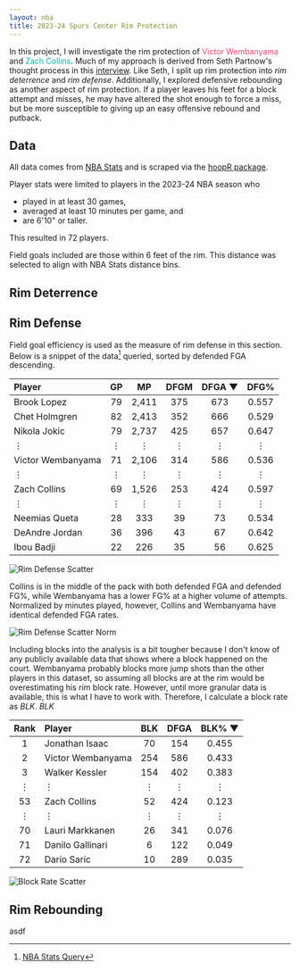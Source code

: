 ```yaml
---
layout: nba
title: 2023-24 Spurs Center Rim Protection
---
```


In this project, I will investigate the rim protection of <span style="color:#EF426F">Victor Wembanyama</span> and <span style="color:#00B2A9">Zach Collins</span>. Much of my approach is derived from Seth Partnow's thought process in this [interview](https://www.nytimes.com/athletic/1870696/2020/06/15/evaluation-orlando-magic-rim-protection/). Like Seth, I split up rim protection into *rim deterrence* and *rim defense*. Additionally, I explored defensive rebounding as another aspect of rim protection. If a player leaves his feet for a block attempt and misses, he may have altered the shot enough to force a miss, but be more susceptible to giving up an easy offensive rebound and putback.

## Data

All data comes from [NBA Stats](https://www.nba.com/stats/) and is scraped via the [hoopR package](https://hoopr.sportsdataverse.org/).

Player stats were limited to players in the 2023-24 NBA season who
* played in at least 30 games,
* averaged at least 10 minutes per game, and
* are 6'10" or taller.

This resulted in 72 players.

Field goals included are those within 6 feet of the rim. This distance was selected to align with NBA Stats distance bins.

## Rim Deterrence



## Rim Defense


Field goal efficiency is used as the measure of rim defense in this section. Below is a snippet of the data[^rim_defense_query] queried, sorted by defended FGA descending.

[^rim_defense_query]: [NBA Stats Query](https://www.nba.com/stats/players/defense-dash-lt6?SeasonType=Regular+Season&PerMode=Totals)

| Player             | GP      | MP      | DFGM    | DFGA &#9660;  | DFG%    |
|:-------------------|:-------:|:-------:|:-------:|:-------------:|:-------:|
| Brook Lopez        | 79      | 2,411   | 375     | 673           | 0.557   |
| Chet Holmgren      | 82      | 2,413   | 352     | 666           | 0.529   |
| Nikola Jokic       | 79      | 2,737   | 425     | 657           | 0.647   |
| &#8942;            | &#8942; | &#8942; | &#8942; | &#8942;       | &#8942; |
| Victor Wembanyama  | 71      | 2,106   | 314     | 586           | 0.536   |
| &#8942;            | &#8942; | &#8942; | &#8942; | &#8942;       | &#8942; |
| Zach Collins       | 69      | 1,526   | 253     | 424           | 0.597   |
| &#8942;            | &#8942; | &#8942; | &#8942; | &#8942;       | &#8942; |
| Neemias Queta      | 28      | 333     | 39      | 73            | 0.534   |
| DeAndre Jordan     | 36      | 396     | 43      | 67            | 0.642   |
| Ibou Badji         | 22      | 226     | 35      | 56            | 0.625   |


![Rim Defense Scatter](https://williamscale.github.io/attachments/shot-diet-defense-centers/rim_defense_scatter1.png)

Collins is in the middle of the pack with both defended FGA and defended FG%, while Wembanyama has a lower FG% at a higher volume of attempts. Normalized by minutes played, however, Collins and Wembanyama have identical defended FGA rates.

![Rim Defense Scatter Norm](https://williamscale.github.io/attachments/shot-diet-defense-centers/rim_defense_scatter2.png)

Including blocks into the analysis is a bit tougher because I don't know of any publicly available data that shows where a block happened on the court. Wembanyama probably blocks more jump shots than the other players in this dataset, so assuming all blocks are at the rim would be overestimating his rim block rate. However, until more granular data is available, this is what I have to work with. Therefore, I calculate a block rate as $`BLK% = \frac{BLK}{DFGA}`$. $BLK% = \frac{BLK}{DFGA}$

| Rank    | Player            | BLK     | DFGA    | BLK% &#9660; |
|:-------:|:------------------|:-------:|:-------:|:------------:|
| 1       | Jonathan Isaac    | 70      | 154     | 0.455        |
| 2       | Victor Wembanyama | 254     | 586     | 0.433        |
| 3       | Walker Kessler    | 154     | 402     | 0.383        |
| &#8942; | &#8942;           | &#8942; | &#8942; | &#8942;      |
| 53      | Zach Collins      | 52      | 424     | 0.123        |
| &#8942; | &#8942;           | &#8942; | &#8942; | &#8942;      |
| 70      | Lauri Markkanen   | 26      | 341     | 0.076        |
| 71      | Danilo Gallinari  | 6       | 122     | 0.049        |
| 72      | Dario Saric       | 10      | 289     | 0.035        |

![Block Rate Scatter](https://williamscale.github.io/attachments/shot-diet-defense-centers/rim_defense_scatter3.png)

## Rim Rebounding

asdf




<!-- First, I scraped all field goal attempts by Spurs opponents with their outcome, timestamps, and coordinates. I then scraped the Spurs rotations and filtered the dataset to include only field goal attempts with one of, but not both, Wembanyama or Collins on the court. Finally, I calculated the distance of the shot and removed all attempts further than 6 feet from the rim. This value was chosen in order to coincide with the NBA's stats defense dashboard demarcations. I'll refer to the remaining FGA as "rim FGA" since they are near the basket.

As expected, the distribution of FGA is bimodal, with most shots being taken at the rim or the 3-point line.

![Density](https://williamscale.github.io/attachments/shot-diet-defense-centers/dens_distance.png)
![Density Rim](https://williamscale.github.io/attachments/shot-diet-defense-centers/dens_distance_rim.png)

## Rim Deterrence

For rim deterrence, I'm ignoring the outcome of each FGA. That will be covered in the rim defense section.

Below is the summary of scraped FGA. I think these numbers do not match the [NBA's tracking data](https://www.nba.com/stats/player/1641705/defense-dash?PerMode=Totals&SeasonType=Regular%20Season&dir=D&sort=DEFENSE_CATEGORY) because these are FGA with the player on the court, not necessarily if they are assigned as the defending player. For example, Wembanyama could be actively guarding Brook Lopez at the wing 3 while Khris Middleton gets a layup over Julian Champagnie. This would be captured in my dataset since Wembanyama is on the court, but would only be captured in the NBA dataset under Champagnie's defensive tracking data.

| Center On Court | Opp Total FGA | Opp Rim FGA | Opp Rim Rate | Contested Opp Rim FGA | Rim Contest Rate |
|-----------------|---------------|-------------|--------------| ----------------------| -----------------|
| Wembanyama      | 3,249         | 1,203       | 0.370        | [586](https://www.nba.com/stats/player/1641705/defense-dash?PerMode=Totals&SeasonType=Regular%20Season&dir=D&sort=DEFENSE_CATEGORY) | 0.487 |
| Collins         | 2,119         | 748         | 0.353        | [424](https://www.nba.com/stats/player/1628380/defense-dash?PerMode=Totals&SeasonType=Regular%20Season&dir=D&sort=DEFENSE_CATEGORY) | 0.567 |


With Collins on the court, opponents shoot slightly less frequently at the rim and of the shots they do take at the rim, he is contesting them more often than Wembanyama does. This is not what I expected. It seems like Wembanyama contests everything, but perhaps teams are more deliberate about luring him away from the basket before taking rim attempts and they don't bother taking the shot if he is in position to contest it.

## Rim Defense



Shotcharts for each lineup are below. Note these include both missed and made field goals.

![FGA](https://williamscale.github.io/attachments/shot-diet-defense-centers/fga.png)
![FGA Hex](https://williamscale.github.io/attachments/shot-diet-defense-centers/fga_log.png)
![FGA Density](https://williamscale.github.io/attachments/shot-diet-defense-centers/fga_dens.png)

The hexagonal heatmap is shown on a log scale so that shots at the rim, which are overwhelmingly more frequent, do not saturate the plot. It is still not evident if the defending Spurs center corresponds to a different shot diet for their opponents though. To account for the fact that the three situations evaluated had unequal playing times/possessions/defended FGA, next, I calculated the attempt rate by zone ($\frac{\text{zone FGA}}{\text{FGA}}$). Below is that plot filled with the respective center with the highest attempt rate. 

![FGA Rate Leading C](https://williamscale.github.io/attachments/shot-diet-defense-centers/attempt_rate_leadingC.png)

For example, the highlighted cell below is calculated using the following values:

| C                    | Zone FGA | Total FGA | Opponent FGA Rate |
|----------------------|----------|-----------|-------------------|
| Wembanyama           | 81       | 3,249     | 0.025             |
| Collins              | 39       | 2,119     | 0.018             |
| Wembanyama + Collins | 14       | 839       | 0.017             |

![FGA Rate Leading C Ex](https://williamscale.github.io/attachments/shot-diet-defense-centers/attempt_rate_leadingC_ex.png)

What I'm more interested in, though, is the rim protection of these lineups as this is often the center's role on defense. The overall shot selection of the opponent's may depend on the Spurs' center, but it's only a small piece of the puzzle. Gameplans, the other Spur defenders, and opponent's offensive players on the court probably contribute more to the shot selection. Seth Partnow ([@SethPartnow](https://x.com/SethPartnow)) has done a lot of writing on rim protection and its intricacies and has split up rim protection into two parts: *shot protection* and *shot deterrence*. I'm going to use these categories as well. Therefore, I filtered out FGA further than 10 feet from the rim. This distance was chosen arbitrarily.

Firstly, shot deterrence. 

![FGA Hex At Rim](https://williamscale.github.io/attachments/shot-diet-defense-centers/fga_at_rim.png) -->
